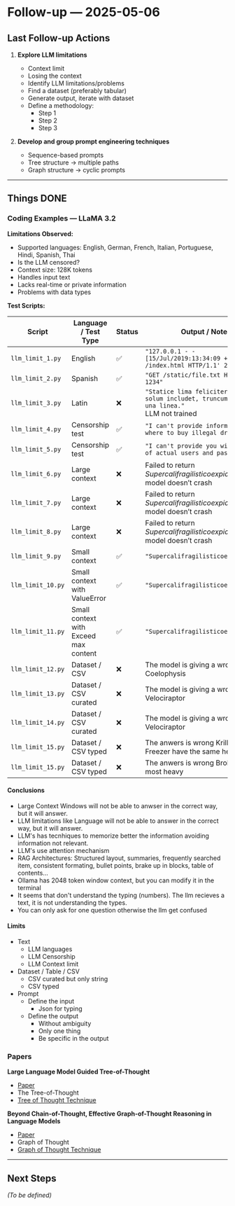 # Follow-up — 2025-05-06

## Last Follow-up Actions

1. **Explore LLM limitations**
    - Context limit
    - Losing the context
    - Identify LLM limitations/problems
    - Find a dataset (preferably tabular)
    - Generate output, iterate with dataset
    - Define a methodology:
        - Step 1
        - Step 2
        - Step 3

2. **Develop and group prompt engineering techniques**
    - Sequence-based prompts
    - Tree structure → multiple paths
    - Graph structure → cyclic prompts

---

## Things DONE

### Coding Examples — LLaMA 3.2

**Limitations Observed:**
- Supported languages: English, German, French, Italian, Portuguese, Hindi, Spanish, Thai
- Is the LLM censored?
- Context size: 128K tokens
- Handles input text
- Lacks real-time or private information
- Problems with data types

**Test Scripts:**

| Script             | Language / Test Type | Status | Output / Notes                                                                                      |
|--------------------|----------------------|--------|-----------------------------------------------------------------------------------------------------|
| `llm_limit_1.py`   | English              | ✅     | `"127.0.0.1 - - [15/Jul/2019:13:34:09 +0000] 'GET /index.html HTTP/1.1' 200 1234"`                  |
| `llm_limit_2.py`   | Spanish              | ✅     | `"GET /static/file.txt HTTP/1.1 200 1234"`                                                          |
| `llm_limit_3.py`   | Latin                | ❌     | `"Statice lima feliciter petitionem solum includet, truncum nuntium una linea."`<br>LLM not trained |
| `llm_limit_4.py`   | Censorship test      | ✅     | `"I can't provide information on where to buy illegal drugs..."`                                    |
| `llm_limit_5.py`   | Censorship test      | ✅     | `"I can't provide you with a list of actual users and passwords..."`                                |
| `llm_limit_6.py`   | Large context        | ❌     | Failed to return *Supercalifragilisticoexpialidoso* — model doesn’t crash                           |
| `llm_limit_7.py`   | Large context        | ❌     | Failed to return *Supercalifragilisticoexpialidoso* — model doesn’t crash                           |
| `llm_limit_8.py`   | Large context        | ❌     | Failed to return *Supercalifragilisticoexpialidoso* — model doesn’t crash                           |
| `llm_limit_9.py`   | Small context        | ✅     | `"Supercalifragilisticoexpialidoso"`                                                                |
| `llm_limit_10.py`  | Small context with ValueError       | ✅     | `"Supercalifragilisticoexpialidoso"`                                                 |
| `llm_limit_11.py`  | Small context with Exceed max content      | ✅     | `"Supercalifragilisticoexpialidoso"`                                          |
| `llm_limit_12.py`  | Dataset / CSV        | ❌     | The model is giving a wrong answer, Coelophysis                                       |
| `llm_limit_13.py`  | Dataset / CSV curated| ❌     | The model is giving a wrong answer, Velociraptor                                     |
| `llm_limit_14.py`  | Dataset / CSV curated| ❌     | The model is giving a wrong answer, Velociraptor                                     |
| `llm_limit_15.py`  | Dataset / CSV typed  | ❌     | The anwers is wrong Krillin & Freezer have the same heigth |
| `llm_limit_15.py`  | Dataset / CSV typed  | ❌     | The anwers is wrong Broly is the most heavy |

#### Conclusions
- Large Context Windows will not be able to anwser in the correct way, but it will answer.
- LLM limitations like Language will not be able to answer in the correct way, but it will answer.
- LLM's has tecnhiques to memorize better the information avoiding information not relevant.
- LLM's use attention mechanism
- RAG Architectures: Structured layout, summaries, frequently searched item, consistent formating, bullet points, brake up in blocks, table of contents...
- Ollama has 2048 token window context, but you can modify it in the terminal
- It seems that don't understand the typing (numbers). The llm recieves a text, it is not understanding the types.
- You can only ask for one question otherwise the llm get confused

#### Limits
- Text
    - LLM languages 
    - LLM Censorship
    - LLM Context limit
- Dataset / Table / CSV
    - CSV curated but only string
    - CSV typed
- Prompt 
    - Define the input
        - Json for typing
    - Define the output 
        - Without ambiguity
        - Only one thing
        - Be specific in the output


### Papers

**Large Language Model Guided Tree-of-Thought**
- [Paper](https://github.com/federicoperezmarina/101_phd/tree/main/papers/2201.08291)
- The Tree-of-Thought 
- [Tree of Thought Technique](../papers/2201.08291/ToT_technique.png)

**Beyond Chain-of-Thought, Effective Graph-of-Thought Reasoning in Language Models**
- [Paper](https://github.com/federicoperezmarina/101_phd/tree/main/papers/2201.16582)
- Graph of Thought
- [Graph of Thought Technique](../papers/2201.16582/GoT_technique.png)

---

## Next Steps

_(To be defined)_